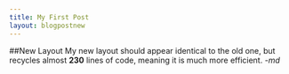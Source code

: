 ```yaml
---
title: My First Post
layout: blogpostnew
---
```


##New Layout
My new layout should appear identical to the old one, but recycles almost **230** lines of code, meaning it is much more efficient.
*-md*